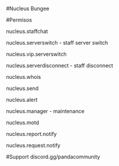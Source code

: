 #Nucleus Bungee

#Permisos

nucleus.staffchat

nucleus.serverswitch - staff server switch

nucleus.vip.serverswitch 

nucleus.serverdisconnect - staff disconnect

nucleus.whois

nucleus.send

nucleus.alert

nucleus.manager - maintenance

nucleus.motd

nucleus.report.notify

nucleus.request.notify


#Support
discord.gg/pandacommunity
